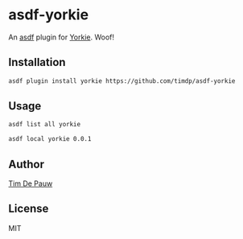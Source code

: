 # asdf-yorkie

An [asdf](https://asdf-vm.com/) plugin for [Yorkie](https://github.com/timdp/yorkie). Woof!

## Installation

```bash
asdf plugin install yorkie https://github.com/timdp/asdf-yorkie
```

## Usage

```bash
asdf list all yorkie
```

```bash
asdf local yorkie 0.0.1
```

## Author

[Tim De Pauw](https://tmdpw.eu)

## License

MIT
